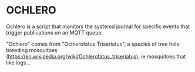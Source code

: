 OCHLERO
=======

Ochlero is a script that monitors the systemd journal for specific events that
trigger publications on an MQTT queue.

"Ochlero" comes from "Ochlerotatus Triseriatus", a species of tree hole breeding
mosquitoes (https://en.wikipedia.org/wiki/Ochlerotatus_triseriatus), ie
mosquitoes that like logs...
